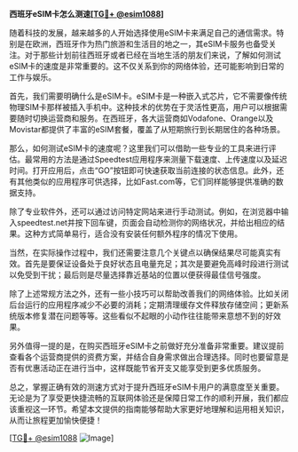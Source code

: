 **西班牙eSIM卡怎么测速[[TG💪+ @esim1088](https://t.me/s/esim1088)]**

随着科技的发展，越来越多的人开始选择使用eSIM卡来满足自己的通信需求。特别是在欧洲，西班牙作为热门旅游和生活目的地之一，其eSIM卡服务也备受关注。对于那些计划前往西班牙或者已经在当地生活的朋友们来说，了解如何测试eSIM卡的速度是非常重要的。这不仅关系到你的网络体验，还可能影响到日常的工作与娱乐。

首先，我们需要明确什么是eSIM卡。eSIM卡是一种嵌入式芯片，它不需要像传统物理SIM卡那样被插入手机中。这种技术的优势在于灵活性更高，用户可以根据需要随时切换运营商和服务。在西班牙，各大运营商如Vodafone、Orange以及Movistar都提供了丰富的eSIM套餐，覆盖了从短期旅行到长期居住的各种场景。

那么，如何测试eSIM卡的速度呢？这里我们可以借助一些专业的工具来进行评估。最常用的方法是通过Speedtest应用程序来测量下载速度、上传速度以及延迟时间。打开应用后，点击“GO”按钮即可快速获取当前连接的状态信息。此外，还有其他类似的应用程序可供选择，比如Fast.com等，它们同样能够提供准确的数据支持。

除了专业软件外，还可以通过访问特定网站来进行手动测试。例如，在浏览器中输入speedtest.net并按下回车键，页面会自动检测你的网络状况，并给出相应的结果。这种方式简单易行，适合没有安装任何额外程序的情况下使用。

当然，在实际操作过程中，我们还需要注意几个关键点以确保结果尽可能真实有效。首先是要保证设备处于良好状态且电量充足；其次是要避免高峰时段进行测试以免受到干扰；最后则是尽量选择靠近基站的位置以便获得最佳信号强度。

除了上述常规方法之外，还有一些小技巧可以帮助改善我们的网络体验。比如关闭后台运行的应用程序减少不必要的消耗；定期清理缓存文件释放存储空间；更新系统版本修复潜在问题等等。这些看似不起眼的小动作往往能带来意想不到的好效果。

另外值得一提的是，在购买西班牙eSIM卡之前做好充分准备非常重要。建议提前查看各个运营商提供的资费方案，并结合自身需求做出合理选择。同时也要留意是否有优惠活动正在进行当中，这样既能节省开支又能享受到更多优质服务。

总之，掌握正确有效的测速方式对于提升西班牙eSIM卡用户的满意度至关重要。无论是为了享受更快捷流畅的互联网体验还是保障日常工作的顺利开展，我们都应该重视这一环节。希望本文提供的指南能够帮助大家更好地理解和运用相关知识，从而让旅程更加愉快便捷！

[[TG💪+ @esim1088](https://t.me/s/esim1088) ![Image](https://i.postimg.cc/4NQfJmqS/Snipaste-2025-05-13-00-14-12.png)]